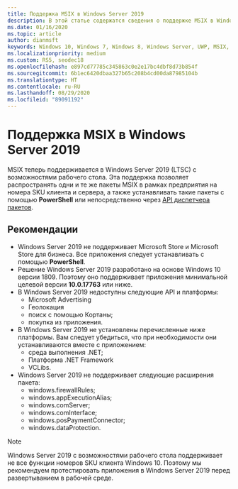 ```yaml
---
title: Поддержка MSIX в Windows Server 2019
description: В этой статье содержатся сведения о поддержке MSIX в Windows Server 2019
ms.date: 01/16/2020
ms.topic: article
author: dianmsft
keywords: Windows 10, Windows 7, Windows 8, Windows Server, UWP, MSIX, MSIX Core, 1709, 1703, 1607, 1511, 1507
ms.localizationpriority: medium
ms.custom: RS5, seodec18
ms.openlocfilehash: e897cd77785c345863c0e2e17bc4dbf8d73b854f
ms.sourcegitcommit: 6b1ec6420dbaa327b65c208b4cd00da87985104b
ms.translationtype: HT
ms.contentlocale: ru-RU
ms.lasthandoff: 08/29/2020
ms.locfileid: "89091192"
---
```

# <a name="msix-support-on-windows-server-2019"></a>Поддержка MSIX в Windows Server 2019

MSIX теперь поддерживается в Windows Server 2019 (LTSC) с возможностями рабочего стола. Эта поддержка позволяет распространять одни и те же пакеты MSIX в рамках предприятия на номера SKU клиента и сервера, а также устанавливать такие пакеты с помощью **PowerShell** или непосредственно через [API диспетчера пакетов](/uwp/api/Windows.Management.Deployment.PackageManager).

## <a name="considerations"></a>Рекомендации

* Windows Server 2019 не поддерживает Microsoft Store и Microsoft Store для бизнеса. Все приложения следует устанавливать с помощью **PowerShell**.
* Решение Windows Server 2019 разработано на основе Windows 10 версии 1809. Поэтому оно поддерживает приложения минимальной целевой версии **10.0.17763** или ниже.
* В Windows Server 2019 недоступны следующие API и платформы:
  * Microsoft Advertising
  * Геолокация
  * поиск с помощью Кортаны;
  * покупка из приложения.
* В Windows Server 2019 не установлены перечисленные ниже платформы. Вам следует убедиться, что при необходимости они устанавливаются вместе с приложением:
  * среда выполнения .NET;
  * Платформа .NET Framework
  * VCLibs.
* Windows Server 2019 не поддерживает следующие расширения пакета:
  * windows.firewallRules;
  * windows.appExecutionAlias;
  * windows.comServer;
  * windows.comInterface;
  * windows.posPaymentConnector;
  * windows.dataProtection.

> [!NOTE]
> Windows Server 2019 с возможностями рабочего стола поддерживает не все функции номеров SKU клиента Windows 10. Поэтому мы рекомендуем протестировать приложения в Windows Server 2019 перед развертыванием в рабочей среде.